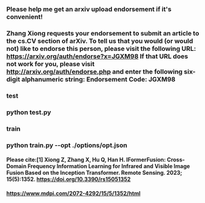 ### Please help me get an arxiv upload endorsement if it's convenient!
### Zhang Xiong requests your endorsement to submit an article to the cs.CV section of arXiv. To tell us that you would (or would not) like to endorse this person, please visit the following URL: https://arxiv.org/auth/endorse?x=JGXM98 If that URL does not work for you, please visit http://arxiv.org/auth/endorse.php and enter the following six-digit alphanumeric string: Endorsement Code: JGXM98

### test
### python test.py
### train
### python train.py --opt ./options/opt.json

#### Please cite:[1] Xiong Z, Zhang X, Hu Q, Han H. IFormerFusion: Cross-Domain Frequency Information Learning for Infrared and Visible Image Fusion Based on the Inception Transformer. Remote Sensing. 2023; 15(5):1352. https://doi.org/10.3390/rs15051352

#### https://www.mdpi.com/2072-4292/15/5/1352/html
